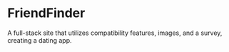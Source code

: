 # FriendFinder
A full-stack site that utilizes compatibility features, images, and a survey, creating a dating app.
